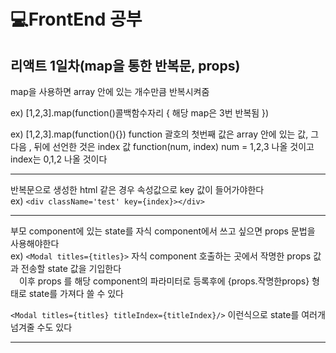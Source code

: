 # 💻FrontEnd 공부
## 리액트 1일차(map을 통한 반복문, props)

map을 사용하면 array 안에 있는 개수만큼 반복시켜줌

ex) [1,2,3].map(function()콜백함수자리 {
  해당 map은 3번 반복됨
})

ex) [1,2,3].map(function(){}) function 괄호의 첫번째 값은 array 안에 있는 값, 그 다음 , 뒤에 선언한 것은 index 값
function(num, index) num = 1,2,3 나올 것이고 index는 0,1,2 나올 것이다
***
반복문으로 생성한 html 같은 경우 속성값으로 key 값이 들어가야한다  
ex) ```<div className='test' key={index}></div>```
***
부모 component에 있는 state를 자식 component에서 쓰고 싶으면 props 문법을 사용해야한다  
ex) ```<Modal titles={titles}>``` 자식 component 호출하는 곳에서 작명한 props 값과 전송할 state 값을 기입한다  
&emsp;이후 props 를 해당 component의 파라미터로 등록후에 {props.작명한props} 형태로 state를 가져다 쓸 수 있다  

```<Modal titles={titles} titleIndex={titleIndex}/>``` 이런식으로 state를 여러개 넘겨줄 수도 있다
***
